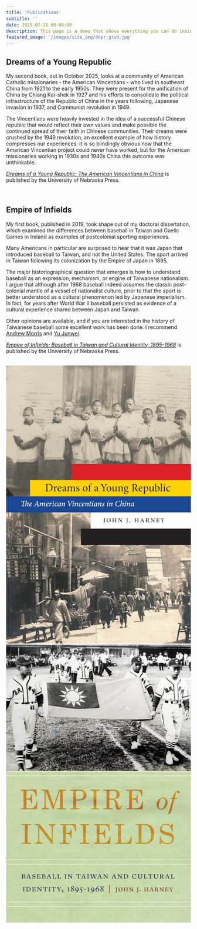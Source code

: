 ```yaml
---
title: 'Publications'
subtitle: ''
date: 2025-07-21 00:00:00
description: This page is a demo that shows everything you can do inside portfolio and blog posts.
featured_image: '/images/site_img/doyr_grid.jpg'
---
```

<h2>Dreams of a Young Republic</h2>

My second book, out in October 2025, looks at a community of American Catholic missionaries - the American Vincentians - who lived in southeast China from 1921 to the early 1950s. They were present for the unification of China by Chiang Kai-shek in 1927 and his efforts to consolidate the political infrastructure of the Republic of China in the years following, Japanese invasion in 1937, and Communist revolution in 1949.

The Vincentians were heavily invested in the idea of a successful Chinese republic that would reflect their own values and make possible the continued spread of their faith in Chinese communities. Their dreams were crushed by the 1949 revolution, an excellent example of how history compresses our experiences: it is so blindingly obvious now that the American Vincentian project could never have worked, but for the American missionaries working in 1930s and 1940s China this outcome was unthinkable.

[*Dreams of a Young Republic: The American Vincentians in China*](https://www.nebraskapress.unl.edu/nebraska/9781496237743/dreams-of-a-young-republic/) is published by the University of Nebraska Press.

<br />

<h2>Empire of Infields</h2>

My first book, published in 2019, took shape out of my doctoral dissertation, which examined the differences between baseball in Taiwan and Gaelic Games in Ireland as examples of postcolonial sporting experiences.

Many Americans in particular are surprised to hear that it was Japan that introduced baseball to Taiwan, and not the United States. The sport arrived in Taiwan following its colonization by the Empire of Japan in 1895.

The major historiographical question that emerges is how to understand baseball as an expression, mechanism, or engine of Taiwanese nationalism. I argue that although after 1968 baseball indeed assumes the classic post-colonial mantle of a vessel of nationalist culture, prior to that the sport is better understood as a cultural phenomenon led by Japanese imperialism. In fact, for years after World War II baseball persisted as evidence of a cultural experience shared between Japan and Taiwan.

Other opinions are available, and if you are interested in the history of Taiwanese baseball some excellent work has been done. I recommend [Andrew Morris](https://www.ucpress.edu/flyer/books/colonial-project-national-game/hardcover) and [Yu Junwei](https://www.nebraskapress.unl.edu/nebraska/9780803211407/playing-in-isolation/).

[*Empire of Infields: Baseball in Taiwan and Cultural Identity, 1895-1968*](https://www.nebraskapress.unl.edu/nebraska/9780803286825/empire-of-infields/) is published by the University of Nebraska Press.

<br />

<div class="gallery" data-columns="2">
	<img src="/images/site_img/doyr.jpg">
	<img src="/images/site_img/empireofinfields.jpg">
</div>